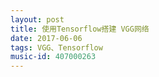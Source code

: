```yaml
---
layout: post
title: 使用Tensorflow搭建 VGG网络
date: 2017-06-06
tags: VGG、Tensorflow
music-id: 407000263
---
```

